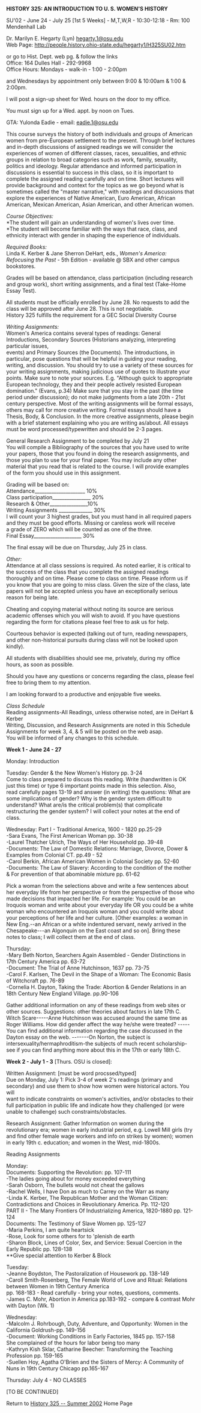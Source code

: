**HISTORY 325: AN INTRODUCTION TO U. S. WOMEN'S HISTORY**

SU'02 - June 24 - July 25 [1st 5 Weeks] - M,T,W,R - 10:30-12:18 - Rm: 100
Mendenhall Lab  

  
Dr. Marilyn E. Hegarty (Lyn) hegarty.1@osu.edu  
Web Page: <http://people.history.ohio-state.edu/hegarty1/H325SU02.htm>

or go to Hist. Dept. web pg. & follow the links  
Office: 164 Dulles Hall - 292-9968  
Office Hours: Mondays - walk-in - 1:00 - 2:00pm

and Wednesdays by appointment only between 9:00 & 10:00am & 1:00 & 2:00pm.

I will post a sign-up sheet for Wed. hours on the door to my office.

You must sign up for a Wed. appt. by noon on Tues.  
  
GTA: Yulonda Eadie - email: eadie.1@osu.edu  
  
This course surveys the history of both individuals and groups of American
women from pre-European settlement to the present. Through brief lectures and
in-depth discussions of assigned readings we will consider the experiences of
women of different classes, races, sexualities, and ethnic  
groups in relation to broad categories such as work, family, sexuality,
politics and ideology. Regular attendance and informed participation in  
discussions is essential to success in this class, so it is important to
complete the assigned reading carefully and on time. Short lectures will  
provide background and context for the topics as we go beyond what is
sometimes called the "master narrative," with readings and discussions that  
explore the experiences of Native American, Euro American, African American,
Mexican American, Asian American, and other American women.  
  
_Course Objectives:_  
*The student will gain an understanding of women's lives over time.  
*The student will become familiar with the ways that race, class, and ethnicity interact with gender in shaping the experience of individuals.  
  
_Required Books:_  
Linda K. Kerber  & Jane Sherron DeHart, eds., _Women's America: Refocusing the
Past_ \- 5th Edition - available @ SBX and other campus bookstores.  
  
Grades will be based on attendance, class participation (including research
and group work), short writing assignments, and a final test (Take-Home  
Essay Test).  
  
All students must be officially enrolled by June 28. No requests to add the
class will be approved after June 28. This is not negotiable.  
History 325 fulfills the requirement   for a GEC Social Diversity Course  
  
_Writing Assignments:_  
Women's America contains several types of readings: General Introductions,
Secondary Sources (Historians analyzing, interpreting particular issues,  
events) and Primary Sources (the Documents). The introductions, in particular,
pose questions that will be helpful in guiding your reading, writing, and
discussion. You should try to use a variety of these sources for your writing
assignments, making judicious use of quotes to illustrate your points. Make
sure to note your sources. E.g. "Although quick to appropriate European
technology, they and their people actively resisted European domination."
(Evans, p.34) Make sure that you stay in the past (the time period under
discussion); do not make judgments from a late 20th - 21st century
perspective. Most of the writing assignments will be formal essays, others may
call for more creative writing. Formal essays should have a Thesis, Body,  &
Conclusion. In the more creative assignments, please begin with a brief
statement explaining who you are writing as/about. All essays must be word
processed/typewritten and should be 2-3 pages.  
  
General Research Assignment to be completed by July 21  
You will compile a Bibliography of the sources that you have used to write
your papers, those that you found in doing the research assignments, and  
those you plan to use for your final paper. You may include any other material
that you read that is related to the course. I will provide examples of the
form you should use in this assignment.  
  
Grading will be based on:  
Attendance_____________________ 10%  
Class participation________________ 20%  
Research & Other________________10%  
Writing Assignments ______________ 30%  
I will count your 3 highest grades, but you must hand in all required papers
and they must be good efforts. Missing or careless work will receive  
a grade of ZERO which will be counted as one of the three.  
Final Essay____________________ 30%  
  
The final essay will be due on Thursday, July 25 in class.  
  
_Other:_  
Attendance at all class sessions is required. As noted earlier, it is critical
to the success of the class that you complete the assigned readings thoroughly
and on time. Please come to class on time. Please inform us if you know that
you are going to miss class. Given the size of the class, late papers will not
be accepted unless you have an exceptionally serious reason for being late.  
  
Cheating and copying material without noting its source are serious academic
offenses which you will wish to avoid. If you have questions  
regarding the form for citations please feel free to ask us for help.  
  
Courteous behavior is expected (talking out of turn, reading newspapers, and
other non-historical pursuits during class will not be looked upon  
kindly).  
  
All students with disabilities should see me, privately, during my office
hours, as soon as possible.  
  
Should you have any questions or concerns regarding the class, please feel
free to bring them to my attention.  
  
I am looking forward to a productive and enjoyable five weeks.  
  
_Class Schedule_  
Reading assignments-All Readings, unless otherwise noted, are in DeHart  &
Kerber  
Writing, Discussion, and Research Assignments are noted in this Schedule  
Assignments for week 3, 4, & 5 will be posted on the web asap.  
You will be informed of any changes to this schedule.  
  
**Week 1 - June 24 - 27**  

Monday: Introduction  
  
Tuesday: Gender & the New Women's History pp. 3-24  
Come to class prepared to discuss this reading. Write (handwritten is OK just
this time) or type 6 important points made in this selection. Also,  
read carefully pages 13-19 and answer (in writing) the questions: What are
some implications of gender? Why is the gender system difficult to  
understand? What are/is the critical problem(s) that complicate restructuring
the gender system? I will collect your notes at the end of class.  
  
Wednesday: Part I - Traditional America, 1600 - 1820 pp.25-29  
-Sara Evans, The First American Woman pp. 30-38  
-Laurel Thatcher Ulrich, The Ways of Her Household pp. 39-48  
-Documents: The Law of Domestic Relations: Marriage, Divorce, Dower & Examples from Colonial CT. pp.49 - 52  
-Carol Berkin, African American Women in Colonial Society pp. 52-60  
-Documents: The Law of Slavery: According to the condition of the mother & For prevention of that abominable mixture pp. 61-62  
  
Pick a woman from the selections above and write a few sentences about her
everyday life from her perspective or from the perspective of those who made
decisions that impacted her life. For example: You could be an Iroquois woman
and write about your everyday life OR you could be a white woman who
encountered an Iroquois woman and you could write about your perceptions of
her life and her culture. [Other examples: a woman in New Eng.--an African or
a white indentured servant, newly arrived in the Chesapeake---an Algonquin on
the East coast and so on]. Bring these notes to class; I will collect them at
the end of class.  
  
Thursday:  
-Mary Beth Norton, Searchers Again Assembled - Gender Distinctions in 17th Century America pp. 63-72  
-Document: The Trial of Anne Hutchinson, 1637 pp. 73-75  
-Carol F. Karlsen, The Devil in the Shape of a Woman: The Economic Basis of Witchcraft pp. 76-89  
-Cornelia H. Dayton, Taking the Trade: Abortion & Gender Relations in an 18th Century New England Village. pp.90-106  
  
Gather additional information on any of these readings from web sites or other
sources. Suggestions: other theories about factors in late 17th C.  
Witch Scare-----Anne Hutchinson was accused around the same time as Roger
Williams. How did gender affect the way he/she were treated? -----You can find
additional information regarding the case discussed in the Dayton essay on the
web. -------On Norton, the subject is  
intersexuality/hermaphroditism-the subjects of much recent scholarship-see if
you can find anything more about this in the 17th or early 18th C.  
  
  
  
**Week 2 - July 1 - 3** [Thurs. OSU is closed]:  
  
Written Assignment: [must be word procssed/typed]  
Due on Monday, July 1: Pick 3-4 of week 2's readings (primary and secondary)
and use them to show how women were historical actors. You will  
want to indicate constraints on women's activities, and/or obstacles to their
full participation in public life and indicate how they challenged (or were
unable to challenge) such constraints/obstacles.  
  
Research Assignment: Gather Information on women during the revolutionary era;
women in early industrial period, e.g. Lowell Mill girls (try and find other
female wage workers and info on strikes by women); women in early 19th c.
education; and women in the West, mid-1800s.  
  
Reading Assignments  
  
Monday:  
Documents: Supporting the Revolution: pp. 107-111  
-The ladies going about for money exceeded everything  
-Sarah Osborn, The bullets would not cheat the gallows  
-Rachel Wells, I have Don as much to Carrey on the Warr as many  
-Linda K. Kerber, The Republican Mother and the Woman Citizen: Contradictions and Choices in Revolutionary America. Pp. 112-120  
PART II - The Many Frontiers Of Industrializing America, 1820-1880 pp. 121-124  
Documents: The Testimony of Slave Women pp. 125-127  
-Maria Perkins, I am quite heartsick  
-Rose, Look for some others for to 'plenish de earth  
-Sharon Block, Lines of Color, Sex, and Service: Sexual Coercion in the Early Republic pp. 128-138  
**Give special attention to Kerber  & Block  
  
Tuesday:  
-Jeanne Boydston, The Pastoralization of Housework pp. 138-149  
-Caroll Smith-Rosenberg, The Female World of Love and Ritual: Relations between Women in 19th Century America  
pp. 168-183 - Read carefully - bring your notes, questions, comments.  
-James C. Mohr, Abortion in America pp.183-192 - compare & contrast Mohr with Dayton (Wk. 1)  
  
Wednesday:  
-Malcolm J. Rohrbough, Duty, Adventure, and Opportunity: Women in the California Goldrush-pp. 149-156  
-Document: Working Conditions in Early Factories, 1845 pp. 157-158  
She complained of the hours for labor being too many  
-Kathryn Kish Sklar, Catharine Beecher: Transforming the Teaching Profession pp. 159-165  
-Suellen Hoy, Agatha O'Brien and the Sisters of Mercy: A Community of Nuns in 19th Century Chicago pp.165-167  
  
Thursday: July 4 - NO CLASSES  
  

[TO BE CONTINUED]





Return to [History 325 -- Summer 2002](H325SU02.htm) Home Page  

